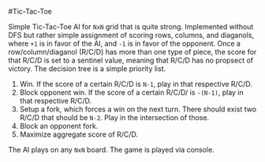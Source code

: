 #Tic-Tac-Toe

Simple Tic-Tac-Toe AI for `NxN` grid that is quite strong. Implemented without DFS but rather simple assignment of scoring rows, columns, and diaganols, where `+1` is in favor of the AI, and `-1` is in favor of the opponent. Once a row/column/diaganol (R/C/D) has more than one type of piece, the score for that R/C/D is set to a sentinel value, meaning that R/C/D has no propsect of victory. The decision tree is a simple priority list.

1. Win. If the score of a certain R/C/D is `N-1`, play in that respective R/C/D. 
2. Block opponent win. If the score of a certain R/C/D/ is `-(N-1)`, play in that respective R/C/D.
3. Setup a fork, which forces a win on the next turn. There should exist two R/C/D that should be `N-2`. Play in the intersection of those.
4. Block an opponent fork.
5. Maximize aggregate score of R/C/D.

The AI plays on any `NxN` board. The game is played via console.